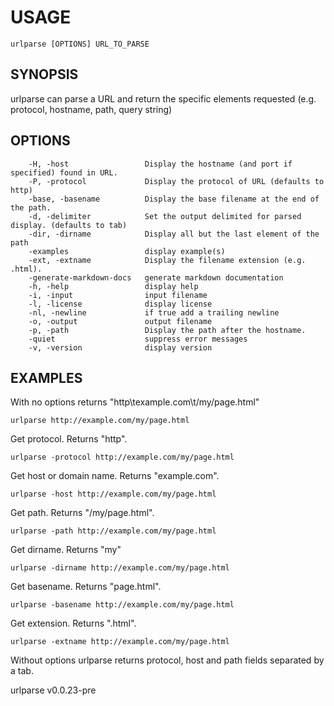 
# USAGE

	urlparse [OPTIONS] URL_TO_PARSE

## SYNOPSIS


urlparse can parse a URL and return the specific elements
requested (e.g. protocol, hostname, path, query string)


## OPTIONS

```
    -H, -host                 Display the hostname (and port if specified) found in URL.
    -P, -protocol             Display the protocol of URL (defaults to http)
    -base, -basename          Display the base filename at the end of the path.
    -d, -delimiter            Set the output delimited for parsed display. (defaults to tab)
    -dir, -dirname            Display all but the last element of the path
    -examples                 display example(s)
    -ext, -extname            Display the filename extension (e.g. .html).
    -generate-markdown-docs   generate markdown documentation
    -h, -help                 display help
    -i, -input                input filename
    -l, -license              display license
    -nl, -newline             if true add a trailing newline
    -o, -output               output filename
    -p, -path                 Display the path after the hostname.
    -quiet                    suppress error messages
    -v, -version              display version
```


## EXAMPLES


With no options returns "http\texample.com\t/my/page.html"

    urlparse http://example.com/my/page.html

Get protocol. Returns "http".

    urlparse -protocol http://example.com/my/page.html

Get host or domain name.  Returns "example.com".

    urlparse -host http://example.com/my/page.html

Get path. Returns "/my/page.html".

    urlparse -path http://example.com/my/page.html

Get dirname. Returns "my"

    urlparse -dirname http://example.com/my/page.html

Get basename. Returns "page.html".

    urlparse -basename http://example.com/my/page.html

Get extension. Returns ".html".

    urlparse -extname http://example.com/my/page.html

Without options urlparse returns protocol, host and path
fields separated by a tab.


urlparse v0.0.23-pre
